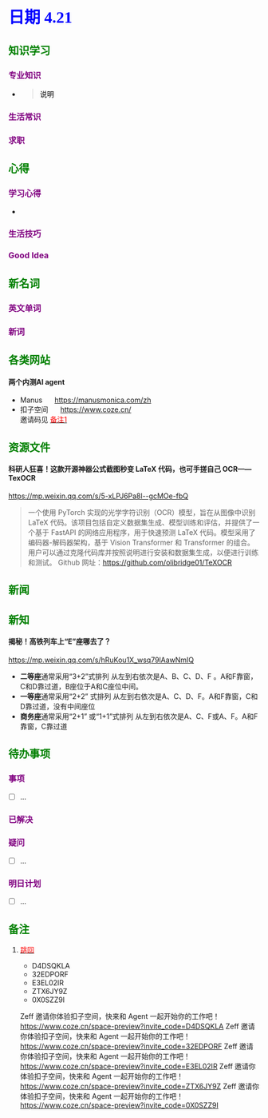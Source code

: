 ## <font color = blue face=楷体 size=6>日期 4.21 </font>

## <font color = green>知识学习 </font>
### <font color = purple>专业知识 </font>
+ 
   > <font color = o> 说明 </font>
### <font color = purple>生活常识 </font>

### <font color = purple>求职 </font>



## <font color = green>心得 </font>
### <font color = purple>学习心得 </font>
+ 
### <font color = purple>生活技巧 </font>

### <font color = purple>Good Idea </font>



## <font color = green>新名词 </font>
### <font color = purple>英文单词 </font>
### <font color = purple>新词 </font>



## <font color = green>各类网站 </font>
#### 两个内测AI agent  
+ Manus  $\quad$ https://manusmonica.com/zh
+ 扣子空间 $\quad$ https://www.coze.cn/  
	邀请码见<a id = "01-1">  [<font color = red>备注1</font>](#01-2)

## <font color = green>资源文件 </font>
#### 科研人狂喜！这款开源神器公式截图秒变 LaTeX 代码，也可手搓自己 OCR——TexOCR
https://mp.weixin.qq.com/s/5-xLPJ6Pa8l--gcMOe-fbQ
> 一个使用 PyTorch 实现的光学字符识别（OCR）模型，旨在从图像中识别 LaTeX 代码。该项目包括自定义数据集生成、模型训练和评估，并提供了一个基于 FastAPI 的网络应用程序，用于快速预测 LaTeX 代码。模型采用了编码器-解码器架构，基于 Vision Transformer 和 Transformer 的组合。用户可以通过克隆代码库并按照说明进行安装和数据集生成，以便进行训练和测试。
> Github 网址：https://github.com/olibridge01/TeXOCR  

## <font color = green>新闻 </font>


## <font color = green>新知 </font>
#### 揭秘！高铁列车上“E”座哪去了？
 https://mp.weixin.qq.com/s/hRuKou1X_wsq79lAawNmIQ  
   
+ **二等座**通常采用“3+2”式排列
	从左到右依次是A、B、C、D、F 。A和F靠窗，C和D靠过道，B座位于A和C座位中间。
+  **一等座**通常采用“2+2” 式排列
	从左到右依次是A、C、D、F。A和F靠窗，C和D靠过道，没有中间座位
+ **商务座**通常采用“2+1” 或“1+1”式排列
	从左到右依次是A、C、F或A、F。A和F靠窗，C靠过道


## <font color = green>待办事项 </font>
### <font color = purple>事项 </font>
- [ ] ...
### <font color = purple>已解决 </font>
### <font color = purple>疑问 </font>
- [ ] ...
### <font color = purple>明日计划 </font>
- [ ] ...


## <font color = green>备注 </font>
  1. <a id ="01-2">[<font color = red>跳回</font>](#01-1)  
		+ D4DSQKLA 
		+ 32EDPORF
		+ E3EL02IR  
		+ ZTX6JY9Z
		+ 0X0SZZ9I
		
	  Zeff 邀请你体验扣子空间，快来和 Agent 一起开始你的工作吧！
https://www.coze.cn/space-preview?invite_code=D4DSQKLA
	Zeff 邀请你体验扣子空间，快来和 Agent 一起开始你的工作吧！
https://www.coze.cn/space-preview?invite_code=32EDPORF
	Zeff 邀请你体验扣子空间，快来和 Agent 一起开始你的工作吧！
https://www.coze.cn/space-preview?invite_code=E3EL02IR
	Zeff 邀请你体验扣子空间，快来和 Agent 一起开始你的工作吧！
https://www.coze.cn/space-preview?invite_code=ZTX6JY9Z
	Zeff 邀请你体验扣子空间，快来和 Agent 一起开始你的工作吧！
https://www.coze.cn/space-preview?invite_code=0X0SZZ9I

<!--stackedit_data:
eyJoaXN0b3J5IjpbMTE4MDc4NjEyMSwtMTMyMTk2MDc0OCwtMT
QyMjc1NzUzMSw2MzkxMjEyNzMsLTI0ODEwNTE2LDYzOTEyMTI3
MywxMjM1NDc5NjE3LDEzNjE1MTM5NTEsLTIwMzc2NTMxMzIsNT
E0Njg1MTMwLDE1OTI2OTYzMjVdfQ==
-->